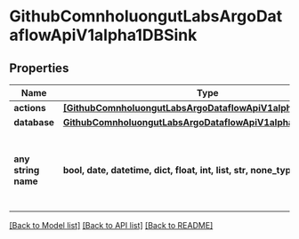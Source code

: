 # GithubComnholuongutLabsArgoDataflowApiV1alpha1DBSink


## Properties
Name | Type | Description | Notes
------------ | ------------- | ------------- | -------------
**actions** | [**[GithubComnholuongutLabsArgoDataflowApiV1alpha1SQLAction]**](GithubComnholuongutLabsArgoDataflowApiV1alpha1SQLAction.md) |  | [optional] 
**database** | [**GithubComnholuongutLabsArgoDataflowApiV1alpha1Database**](GithubComnholuongutLabsArgoDataflowApiV1alpha1Database.md) |  | [optional] 
**any string name** | **bool, date, datetime, dict, float, int, list, str, none_type** | any string name can be used but the value must be the correct type | [optional]

[[Back to Model list]](../README.md#documentation-for-models) [[Back to API list]](../README.md#documentation-for-api-endpoints) [[Back to README]](../README.md)


